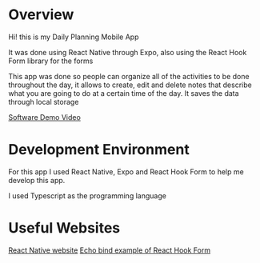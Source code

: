 # Overview

Hi! this is my Daily Planning Mobile App

It was done using React Native through Expo, also using the React Hook Form library for the forms

This app was done so people can organize all of the activities to be done throughout the day, it allows to create,
edit and delete notes that describe what you are going to do at a certain time of the day. It saves the data through
local storage

[Software Demo Video]()

# Development Environment

For this app I used React Native, Expo and React Hook Form to help me develop this app.

I used Typescript as the programming language

# Useful Websites

[React Native website](https://reactnative.dev/)
[Echo bind example of React Hook Form](https://echobind.com/post/react-hook-form-for-react-native)